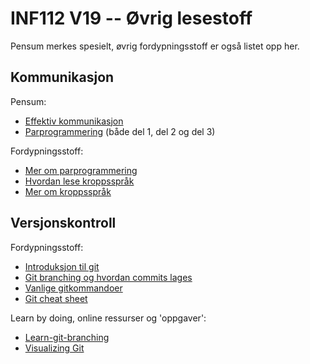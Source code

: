 # INF112 V19 -- Øvrig lesestoff

Pensum merkes spesielt, øvrig fordypningsstoff er også listet opp her. 

## Kommunikasjon

Pensum:
- [Effektiv kommunikasjon](https://www.smashingmagazine.com/2014/06/communicating-effectively-in-projects/)
- [Parprogrammering](http://sedano.org/toddsedano/2017/10/24/considerate-pair-programming.html)
  (både del 1, del 2 og del 3)

Fordypningsstoff:
- [Mer om parprogrammering](https://medium.com/@weblab_tech/pair-programming-guide-a76ca43ff389) 
- [Hvordan lese kroppsspråk](https://www.verywellmind.com/understand-body-language-and-facial-expressions-4147228)
- [Mer om kroppsspråk](http://www.talentsmart.com/articles/8-Great-Tricks-For-Reading-People%E2%80%99s-Body-Language-2147446644-p-1.html)


## Versjonskontroll

Fordypningsstoff: 
- [Introduksjon til git](https://git-scm.com/book/en/v2/Getting-Started-Git-Basics)
- [Git branching og hvordan commits lages](https://git-scm.com/book/en/v2/Git-Branching-Branches-in-a-Nutshell#ch03-git-branching)
- [Vanlige gitkommandoer](https://www.robinwieruch.de/git-essential-commands/)
- [Git cheat sheet](https://medium.com/@nendhruv/essential-git-commands-every-developer-should-know-1249d4d597b5)

Learn by doing, online ressurser og 'oppgaver':
- [Learn-git-branching](https://learngitbranching.js.org/)
- [Visualizing Git](http://git-school.github.io/visualizing-git/)

